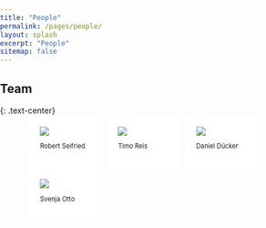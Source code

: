 ```yaml
---
title: "People"
permalink: /pages/people/
layout: splash
excerpt: "People"
sitemap: false
---
```


<style>
body{
  margin: 0;
  padding: 0;
}

 .box1, .box2, .box3 {
     float: left;
     width: 32%;
     margin-right: 2%;
     padding: 20px;
     background: #FFFFFF;
     box-sizing: border-box;
}

.box3 {
     margin-right: 0;
}
</style>

<h2>Team</h2>
{: .text-center}

<div style="margin-left:10%; margin-right:10%; text-align: justify">
  <div class="box1"><img src="https://johtobi.github.io/images/placeholder-male.jpg"><br><p style="font-size:80%">Robert Seifried</p></div>
  <div class="box2"><img src="https://johtobi.github.io/images/placeholder-male.jpg"><br><p style="font-size:80%">Timo Reis</p></div>
  <div class="box3"><img src="https://johtobi.github.io/images/placeholder-male.jpg"><br><p style="font-size:80%">Daniel Dücker</p></div>
</div>
<br>
<div style="margin-left:10%; margin-right:10%; text-align: justify">
  <div class="box1"><img src="https://johtobi.github.io/images/placeholder-male.jpg"><br><p style="font-size:80%">Svenja Otto</p></div>
  <!-- <div class="box3"><img src="https://johtobi.github.io/images/placeholder-male.jpg"><br><p style="font-size:80%">Max Mustermann</p></div> -->
</div>
